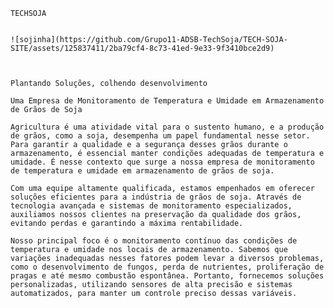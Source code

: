     TECHSOJA
    

    ![sojinha](https://github.com/Grupo11-ADSB-TechSoja/TECH-SOJA-SITE/assets/125837411/2ba79cf4-8c73-41ed-9e33-9f3410bce2d9)



    Plantando Soluções, colhendo desenvolvimento

    Uma Empresa de Monitoramento de Temperatura e Umidade em Armazenamento de Grãos de Soja

    Agricultura é uma atividade vital para o sustento humano, e a produção de grãos, como a soja, desempenha um papel fundamental nesse setor. Para garantir a qualidade e a segurança desses grãos durante o armazenamento, é essencial manter condições adequadas de temperatura e umidade. É nesse contexto que surge a nossa empresa de monitoramento de temperatura e umidade em armazenamento de grãos de soja.

    Com uma equipe altamente qualificada, estamos empenhados em oferecer soluções eficientes para a indústria de grãos de soja. Através de tecnologia avançada e sistemas de monitoramento especializados, auxiliamos nossos clientes na preservação da qualidade dos grãos, evitando perdas e garantindo a máxima rentabilidade.

    Nosso principal foco é o monitoramento contínuo das condições de temperatura e umidade nos locais de armazenamento. Sabemos que variações inadequadas nesses fatores podem levar a diversos problemas, como o desenvolvimento de fungos, perda de nutrientes, proliferação de pragas e até mesmo combustão espontânea. Portanto, fornecemos soluções personalizadas, utilizando sensores de alta precisão e sistemas automatizados, para manter um controle preciso dessas variáveis.


